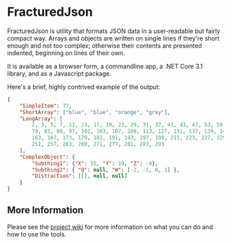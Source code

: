 # FracturedJson

FracturedJson is utility that formats JSON data in a user-readable but fairly compact way. Arrays and objects are written on single lines if they're short enough and not too complex; otherwise their contents are presented indented, beginning on lines of their own.

It is available as a browser form, a commandline app, a .NET Core 3.1 library, and as a Javascript package.

Here's a brief, highly contrived example of the output:
```json
{
    "SimpleItem": 77,
    "ShortArray": ["blue", "blue", "orange", "gray"],
    "LongArray": [
        2, 3, 5, 7, 11, 13, 17, 19, 23, 29, 31, 37, 41, 43, 47, 53, 59, 61, 67, 71, 73,
        79, 83, 89, 97, 101, 103, 107, 109, 113, 127, 131, 137, 139, 149, 151, 157,
        163, 167, 173, 179, 181, 191, 193, 197, 199, 211, 223, 227, 229, 233, 239, 241,
        251, 257, 263, 269, 271, 277, 281, 283, 293
    ],
    "ComplexObject": {
        "Subthing1": {"X": 55, "Y": 19, "Z": -4},
        "Subthing2": { "Q": null, "W": [-2, -1, 0, 1] },
        "Distraction": [[], null, null]
    }
}
```

## More Information

Please see the [project wiki](https://github.com/j-brooke/FracturedJson/wiki) for more information on what you can do and how to use the tools.
